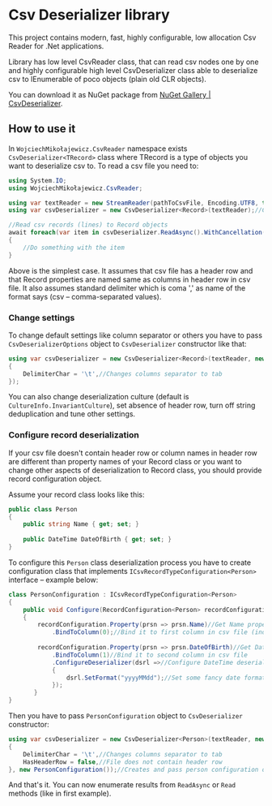﻿# ﻿Csv Deserializer library

This project contains modern, fast, highly configurable, low allocation Csv Reader for .Net applications.

Library has low level CsvReader class, that can read csv nodes one by one and highly configurable high level CsvDeserializer class able to deserialize csv to IEnumerable of poco objects (plain old CLR objects).

You can download it as NuGet package from [NuGet Gallery | CsvDeserializer](https://www.nuget.org/packages/CsvDeserializer/).

## How to use it

In `WojciechMikołajewicz.CsvReader` namespace exists `CsvDeserializer<TRecord>` class where TRecord is a type of objects you want to deserialize csv to. To read a csv file you need to:

```c#
using System.IO;
using WojciechMikołajewicz.CsvReader;

using var textReader = new StreamReader(pathToCsvFile, Encoding.UTF8, true);//Create TextReader
using var csvDeserializer = new CsvDeserializer<Record>(textReader);//Create CsvDeserializer from TextReader

//Read csv records (lines) to Record objects
await foreach(var item in csvDeserializer.ReadAsync().WithCancellation(cancellationToken).ConfigureAwait(false))
{
    //Do something with the item
}
```

Above is the simplest case. It assumes that csv file has a header row and that Record properties are named same as columns in header row in csv file. It also assumes standard delimiter which is coma ',' as name of the format says (csv – comma-separated values).

### Change settings

To change default settings like column separator or others you have to pass `CsvDeserializerOptions` object to `CsvDeserializer` constructor like that:

```c#
using var csvDeserializer = new CsvDeserializer<Record>(textReader, new CsvDeserializerOptions()
{
	DelimiterChar = '\t',//Changes columns separator to tab
});
```

You can also change deserialization culture (default is `CultureInfo.InvariantCulture`), set absence of header row, turn off string deduplication and tune other settings.

### Configure record deserialization

If your csv file doesn't contain header row or column names in header row are different than property names of your Record class or you want to change other aspects of deserialization to Record class, you should provide record configuration object.

Assume your record class looks like this:

```c#
public class Person
{
    public string Name { get; set; }
    
    public DateTime DateOfBirth { get; set; }
}
```

To configure this `Person` class deserialization process you have to create configuration class that implements `ICsvRecordTypeConfiguration<Person>` interface – example below:

```c#
class PersonConfiguration : ICsvRecordTypeConfiguration<Person>
{
	public void Configure(RecordConfiguration<Person> recordConfiguration)
	{
		recordConfiguration.Property(prsn => prsn.Name)//Get Name property
			.BindToColumn(0);//Bind it to first column in csv file (index is zero based)
        
		recordConfiguration.Property(prsn => prsn.DateOfBirth)//Get DateOfBirth property
			.BindToColumn(1)//Bind it to second column in csv file
			.ConfigureDeserializer(dsrl =>//Configure DateTime deserializer
			{
				dsrl.SetFormat("yyyyMMdd");//Set some fancy date format
			});
       }
}
```

Then you have to pass `PersonConfiguration` object to `CsvDeserializer` constructor:

```c#
using var csvDeserializer = new CsvDeserializer<Person>(textReader, new CsvDeserializerOptions()
{
	DelimiterChar = '\t',//Changes columns separator to tab
	HasHeaderRow = false,//File does not contain header row
}, new PersonConfiguration());//Creates and pass person configuration object to constructor
```

And that's it. You can now enumerate results from `ReadAsync` or `Read` methods (like in first example).
